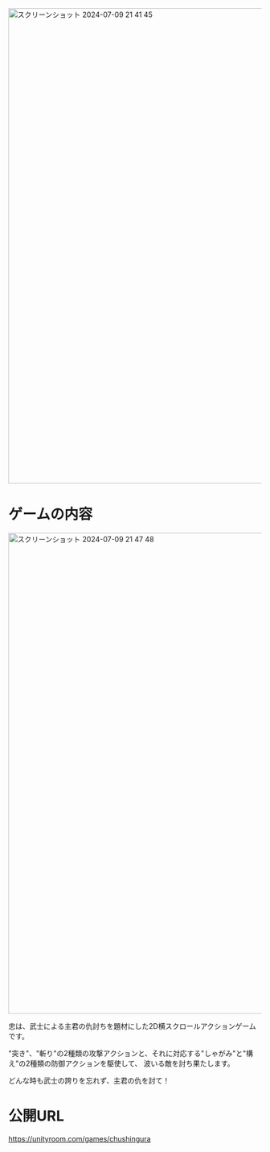 <img width="944" alt="スクリーンショット 2024-07-09 21 41 45" src="https://github.com/tousleboy/Chushingura/assets/63148826/5e08bd90-64ac-45fa-bfe2-993d6862465c">

<h1>ゲームの内容</h1>

<img width="955" alt="スクリーンショット 2024-07-09 21 47 48" src="https://github.com/tousleboy/Chushingura/assets/63148826/b4e9b990-501a-4b9c-b154-5909354c2596">

<p>
  忠は、武士による主君の仇討ちを題材にした2D横スクロールアクションゲームです。
</p>
<p>
  "突き"、"斬り"の2種類の攻撃アクションと、それに対応する"しゃがみ"と"構え"の2種類の防御アクションを駆使して、
  波いる敵を討ち果たします。
</p>
<p>
  どんな時も武士の誇りを忘れず、主君の仇を討て！
</p>

<h1>公開URL</h1>

https://unityroom.com/games/chushingura
